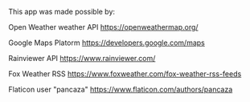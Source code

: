 
This app was made possible by:

Open Weather weather API
https://openweathermap.org/

Google Maps Platorm
https://developers.google.com/maps

Rainviewer API
https://www.rainviewer.com/

Fox Weather RSS
https://www.foxweather.com/fox-weather-rss-feeds

Flaticon user "pancaza"
https://www.flaticon.com/authors/pancaza
